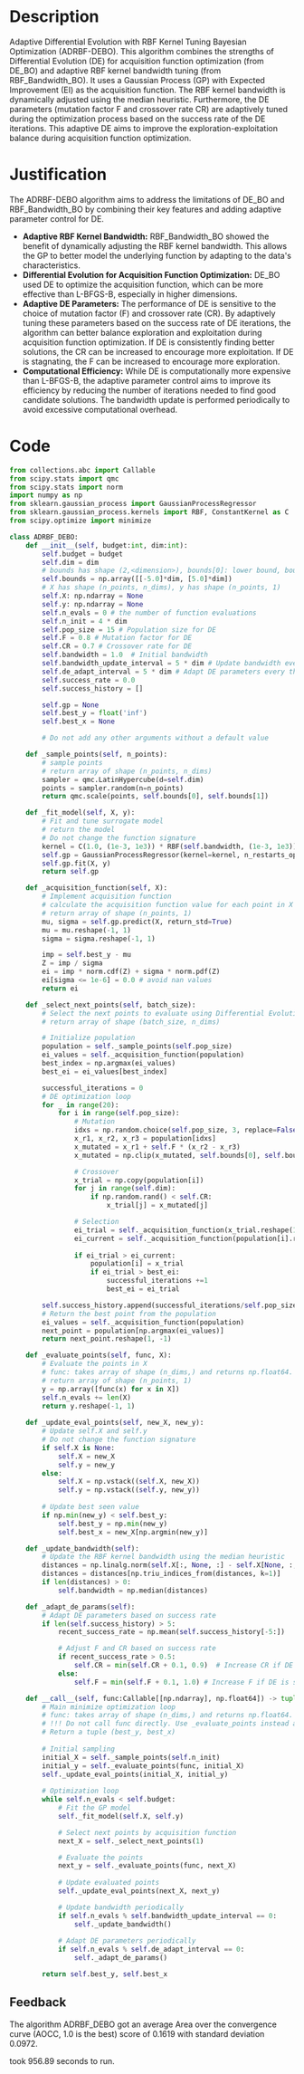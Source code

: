 # Description
Adaptive Differential Evolution with RBF Kernel Tuning Bayesian Optimization (ADRBF-DEBO). This algorithm combines the strengths of Differential Evolution (DE) for acquisition function optimization (from DE_BO) and adaptive RBF kernel bandwidth tuning (from RBF_Bandwidth_BO). It uses a Gaussian Process (GP) with Expected Improvement (EI) as the acquisition function. The RBF kernel bandwidth is dynamically adjusted using the median heuristic. Furthermore, the DE parameters (mutation factor F and crossover rate CR) are adaptively tuned during the optimization process based on the success rate of the DE iterations. This adaptive DE aims to improve the exploration-exploitation balance during acquisition function optimization.

# Justification
The ADRBF-DEBO algorithm aims to address the limitations of DE_BO and RBF_Bandwidth_BO by combining their key features and adding adaptive parameter control for DE.

*   **Adaptive RBF Kernel Bandwidth:** RBF_Bandwidth_BO showed the benefit of dynamically adjusting the RBF kernel bandwidth. This allows the GP to better model the underlying function by adapting to the data's characteristics.
*   **Differential Evolution for Acquisition Function Optimization:** DE_BO used DE to optimize the acquisition function, which can be more effective than L-BFGS-B, especially in higher dimensions.
*   **Adaptive DE Parameters:** The performance of DE is sensitive to the choice of mutation factor (F) and crossover rate (CR). By adaptively tuning these parameters based on the success rate of DE iterations, the algorithm can better balance exploration and exploitation during acquisition function optimization. If DE is consistently finding better solutions, the CR can be increased to encourage more exploitation. If DE is stagnating, the F can be increased to encourage more exploration.
*   **Computational Efficiency:** While DE is computationally more expensive than L-BFGS-B, the adaptive parameter control aims to improve its efficiency by reducing the number of iterations needed to find good candidate solutions. The bandwidth update is performed periodically to avoid excessive computational overhead.

# Code
```python
from collections.abc import Callable
from scipy.stats import qmc
from scipy.stats import norm
import numpy as np
from sklearn.gaussian_process import GaussianProcessRegressor
from sklearn.gaussian_process.kernels import RBF, ConstantKernel as C
from scipy.optimize import minimize

class ADRBF_DEBO:
    def __init__(self, budget:int, dim:int):
        self.budget = budget
        self.dim = dim
        # bounds has shape (2,<dimension>), bounds[0]: lower bound, bounds[1]: upper bound
        self.bounds = np.array([[-5.0]*dim, [5.0]*dim])
        # X has shape (n_points, n_dims), y has shape (n_points, 1)
        self.X: np.ndarray = None
        self.y: np.ndarray = None
        self.n_evals = 0 # the number of function evaluations
        self.n_init = 4 * dim
        self.pop_size = 15 # Population size for DE
        self.F = 0.8 # Mutation factor for DE
        self.CR = 0.7 # Crossover rate for DE
        self.bandwidth = 1.0  # Initial bandwidth
        self.bandwidth_update_interval = 5 * dim # Update bandwidth every this many evaluations
        self.de_adapt_interval = 5 * dim # Adapt DE parameters every this many evaluations
        self.success_rate = 0.0
        self.success_history = []

        self.gp = None
        self.best_y = float('inf')
        self.best_x = None

        # Do not add any other arguments without a default value

    def _sample_points(self, n_points):
        # sample points
        # return array of shape (n_points, n_dims)
        sampler = qmc.LatinHypercube(d=self.dim)
        points = sampler.random(n=n_points)
        return qmc.scale(points, self.bounds[0], self.bounds[1])

    def _fit_model(self, X, y):
        # Fit and tune surrogate model 
        # return the model
        # Do not change the function signature
        kernel = C(1.0, (1e-3, 1e3)) * RBF(self.bandwidth, (1e-3, 1e3))
        self.gp = GaussianProcessRegressor(kernel=kernel, n_restarts_optimizer=5)
        self.gp.fit(X, y)
        return self.gp

    def _acquisition_function(self, X):
        # Implement acquisition function 
        # calculate the acquisition function value for each point in X
        # return array of shape (n_points, 1)
        mu, sigma = self.gp.predict(X, return_std=True)
        mu = mu.reshape(-1, 1)
        sigma = sigma.reshape(-1, 1)

        imp = self.best_y - mu
        Z = imp / sigma
        ei = imp * norm.cdf(Z) + sigma * norm.pdf(Z)
        ei[sigma <= 1e-6] = 0.0 # avoid nan values
        return ei

    def _select_next_points(self, batch_size):
        # Select the next points to evaluate using Differential Evolution
        # return array of shape (batch_size, n_dims)

        # Initialize population
        population = self._sample_points(self.pop_size)
        ei_values = self._acquisition_function(population)
        best_index = np.argmax(ei_values)
        best_ei = ei_values[best_index]

        successful_iterations = 0
        # DE optimization loop
        for _ in range(20):
            for i in range(self.pop_size):
                # Mutation
                idxs = np.random.choice(self.pop_size, 3, replace=False)
                x_r1, x_r2, x_r3 = population[idxs]
                x_mutated = x_r1 + self.F * (x_r2 - x_r3)
                x_mutated = np.clip(x_mutated, self.bounds[0], self.bounds[1])

                # Crossover
                x_trial = np.copy(population[i])
                for j in range(self.dim):
                    if np.random.rand() < self.CR:
                        x_trial[j] = x_mutated[j]

                # Selection
                ei_trial = self._acquisition_function(x_trial.reshape(1, -1))[0, 0]
                ei_current = self._acquisition_function(population[i].reshape(1, -1))[0, 0]
                
                if ei_trial > ei_current:
                    population[i] = x_trial
                    if ei_trial > best_ei:
                        successful_iterations +=1
                        best_ei = ei_trial

        self.success_history.append(successful_iterations/self.pop_size)
        # Return the best point from the population
        ei_values = self._acquisition_function(population)
        next_point = population[np.argmax(ei_values)]
        return next_point.reshape(1, -1)

    def _evaluate_points(self, func, X):
        # Evaluate the points in X
        # func: takes array of shape (n_dims,) and returns np.float64.
        # return array of shape (n_points, 1)
        y = np.array([func(x) for x in X])
        self.n_evals += len(X)
        return y.reshape(-1, 1)
    
    def _update_eval_points(self, new_X, new_y):
        # Update self.X and self.y
        # Do not change the function signature
        if self.X is None:
            self.X = new_X
            self.y = new_y
        else:
            self.X = np.vstack((self.X, new_X))
            self.y = np.vstack((self.y, new_y))
            
        # Update best seen value
        if np.min(new_y) < self.best_y:
            self.best_y = np.min(new_y)
            self.best_x = new_X[np.argmin(new_y)]

    def _update_bandwidth(self):
        # Update the RBF kernel bandwidth using the median heuristic
        distances = np.linalg.norm(self.X[:, None, :] - self.X[None, :, :], axis=2)
        distances = distances[np.triu_indices_from(distances, k=1)]
        if len(distances) > 0:
            self.bandwidth = np.median(distances)

    def _adapt_de_params(self):
        # Adapt DE parameters based on success rate
        if len(self.success_history) > 5:
            recent_success_rate = np.mean(self.success_history[-5:])

            # Adjust F and CR based on success rate
            if recent_success_rate > 0.5:
                self.CR = min(self.CR + 0.1, 0.9)  # Increase CR if DE is successful
            else:
                self.F = min(self.F + 0.1, 1.0) # Increase F if DE is stagnating

    def __call__(self, func:Callable[[np.ndarray], np.float64]) -> tuple[np.float64, np.array]:
        # Main minimize optimization loop
        # func: takes array of shape (n_dims,) and returns np.float64. 
        # !!! Do not call func directly. Use _evaluate_points instead and be aware of the budget when calling it. !!!
        # Return a tuple (best_y, best_x)
        
        # Initial sampling
        initial_X = self._sample_points(self.n_init)
        initial_y = self._evaluate_points(func, initial_X)
        self._update_eval_points(initial_X, initial_y)
        
        # Optimization loop
        while self.n_evals < self.budget:
            # Fit the GP model
            self._fit_model(self.X, self.y)

            # Select next points by acquisition function
            next_X = self._select_next_points(1)

            # Evaluate the points
            next_y = self._evaluate_points(func, next_X)
            
            # Update evaluated points
            self._update_eval_points(next_X, next_y)

            # Update bandwidth periodically
            if self.n_evals % self.bandwidth_update_interval == 0:
                self._update_bandwidth()
            
            # Adapt DE parameters periodically
            if self.n_evals % self.de_adapt_interval == 0:
                self._adapt_de_params()

        return self.best_y, self.best_x
```
## Feedback
 The algorithm ADRBF_DEBO got an average Area over the convergence curve (AOCC, 1.0 is the best) score of 0.1619 with standard deviation 0.0972.

took 956.89 seconds to run.
